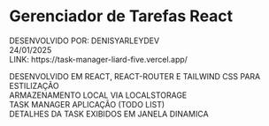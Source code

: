 <h1>Gerenciador de Tarefas React</h1>
DESENVOLVIDO POR: DENISYARLEYDEV <br>
24/01/2025 <br>
LINK: https://task-manager-liard-five.vercel.app/ <br>

DESENVOLVIDO EM REACT, REACT-ROUTER E TAILWIND CSS PARA ESTILIZAÇÃO <br>
ARMAZENAMENTO LOCAL VIA LOCALSTORAGE <br>
TASK MANAGER APLICAÇÃO (TODO LIST) <br>
DETALHES DA TASK EXIBIDOS EM JANELA DINAMICA <br>

